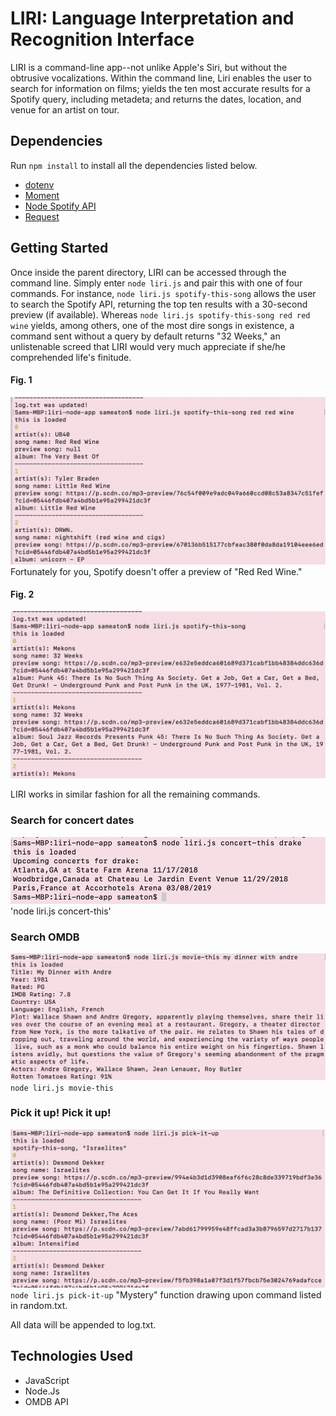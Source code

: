 # LIRI: Language Interpretation and Recognition Interface

LIRI is a command-line app--not unlike Apple's Siri, but without the obtrusive vocalizations. Within the command line, Liri enables the user to search for information on films; yields the ten most accurate results for a Spotify query, including metadeta; and returns the dates, location, and venue for an artist on tour. 

## Dependencies
Run `npm install` to install all the dependencies listed below.

* [dotenv](https://www.npmjs.com/package/dotenv)
* [Moment](https://www.npmjs.com/package/moment)
* [Node Spotify API](https://www.npmjs.com/package/node-spotify-api)
* [Request](https://www.npmjs.com/package/request)


## Getting Started
Once inside the parent directory, LIRI can be accessed through the command line. Simply enter `node liri.js` and pair this with one of four commands. For instance, `node liri.js spotify-this-song` allows the user to search the Spotify API, returning the top ten results with a 30-second preview (if available). Whereas `node liri.js spotify-this-song red red wine` yields, among others, one of the most dire songs in existence, a command sent without a query by default returns "32 Weeks," an unlistenable screed that LIRI would very much appreciate if she/he comprehended life's finitude.

#### Fig. 1
![Figure 1](first.png)
Fortunately for you, Spotify doesn't offer a preview of "Red Red Wine."


#### Fig. 2
![Figure 2](second.png)

LIRI works in similar fashion for all the remaining commands.

### Search for concert dates
![concert-this](third.png)
'node liri.js concert-this'

### Search OMDB
![movie-this](fourth.png)
`node liri.js movie-this`

### Pick it up! Pick it up!
![pick-it-up](fifth.png)
`node liri.js pick-it-up`
"Mystery" function drawing upon command listed in random.txt.

All data will be appended to log.txt.

## Technologies Used
* JavaScript
* Node.Js
* OMDB API

